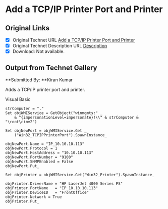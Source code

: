 # Add a TCP/IP Printer Port and Printer

## Original Links

- [x] Original Technet URL [Add a TCP/IP Printer Port and Printer](https://gallery.technet.microsoft.com/94e3de42-13b0-4972-aa5a-87ca6781399e)
- [x] Original Technet Description URL [Description](https://gallery.technet.microsoft.com/94e3de42-13b0-4972-aa5a-87ca6781399e/description)
- [x] Download: Not available.

## Output from Technet Gallery

**Submitted By: **Kiran Kumar

Adds a TCP/IP printer port and printer.

Visual Basic

```
strComputer = "."
Set objWMIService = GetObject("winmgmts:" _
    & "{impersonationLevel=impersonate}!\\" & strComputer & "\root\cimv2")

Set objNewPort = objWMIService.Get _
    ("Win32_TCPIPPrinterPort").SpawnInstance_

objNewPort.Name = "IP_10.10.10.113"
objNewPort.Protocol = 1
objNewPort.HostAddress = "10.10.10.113"
objNewPort.PortNumber = "9100"
objNewPort.SNMPEnabled = False
objNewPort.Put_

Set objPrinter = objWMIService.Get("Win32_Printer").SpawnInstance_

objPrinter.DriverName = "HP LaserJet 4000 Series PS"
objPrinter.PortName   = "IP_10.10.10.113"
objPrinter.DeviceID   = "FrontOffice"
objPrinter.Network = True
objPrinter.Put_
```

